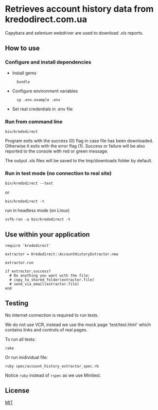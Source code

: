 # Retrieves account history data from kredodirect.com.ua

Capybara and selenium webdriver are used to download .xls reports.

## How to use

### Configure and install dependencies

- Install gems 

        bundle

- Configure environment variables

        cp .env.example .env

- Set real credentials in .env file


### Run from command line
    
    bin/kredodirect

Program exits with the success (0) flag in case file has been downloaded.
Otherwise it exits with the error flag (1).
Success or failure will be also reported to the console with red or green message.

The output .xls files will be saved to the tmp/downloads folder by default.


### Run in test mode (no connection to real site)

    bin/kredodirect --test
or 
    
    bin/kredodirect -t
    
run in headless mode (on Linux)
    
    xvfb-run -a bin/kredodirect -t
    
## Use within your application
    
    require 'kredodirect'
    
    extractor = Kredodirect::AccountHistoryExtractor.new
    
    extractor.run
    
    if extractor.success?
      # Do anything you want with the file:
      # copy_to_shared_folder(extractor.file) 
      # send_via_email(extractor.file)
    end
    
## Testing

No internet connection is required to run tests. 

We do not use VCR, instead we use the mock page 'test/test.html' 
which contains links and controls of real pages. 
 
To run all tests:
 
    rake 
 
Or run inidividual file:
 
    ruby spec/account_history_extractor_spec.rb 
    
Notice `ruby` instead of `rspec` as we use Minitest.

## License

[MIT](LICENSE)